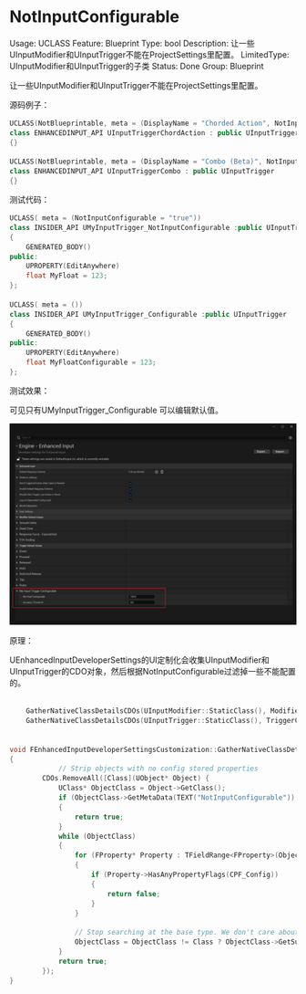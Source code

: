 # NotInputConfigurable

Usage: UCLASS
Feature: Blueprint
Type: bool
Description: 让一些UInputModifier和UInputTrigger不能在ProjectSettings里配置。
LimitedType: UInputModifier和UInputTrigger的子类
Status: Done
Group: Blueprint

让一些UInputModifier和UInputTrigger不能在ProjectSettings里配置。

源码例子：

```cpp
UCLASS(NotBlueprintable, meta = (DisplayName = "Chorded Action", NotInputConfigurable = "true"))
class ENHANCEDINPUT_API UInputTriggerChordAction : public UInputTrigger
{}

UCLASS(NotBlueprintable, meta = (DisplayName = "Combo (Beta)", NotInputConfigurable = "true"))
class ENHANCEDINPUT_API UInputTriggerCombo : public UInputTrigger
{}
```

测试代码：

```cpp
UCLASS( meta = (NotInputConfigurable = "true"))
class INSIDER_API UMyInputTrigger_NotInputConfigurable :public UInputTrigger
{
	GENERATED_BODY()
public:
	UPROPERTY(EditAnywhere)
	float MyFloat = 123;
};

UCLASS( meta = ())
class INSIDER_API UMyInputTrigger_Configurable :public UInputTrigger
{
	GENERATED_BODY()
public:
	UPROPERTY(EditAnywhere)
	float MyFloatConfigurable = 123;
};

```

测试效果：

可见只有UMyInputTrigger_Configurable 可以编辑默认值。

![Untitled](NotInputConfigurable/Untitled.png)

原理：

UEnhancedInputDeveloperSettings的UI定制化会收集UInputModifier和UInputTrigger的CDO对象，然后根据NotInputConfigurable过滤掉一些不能配置的。

```cpp

	GatherNativeClassDetailsCDOs(UInputModifier::StaticClass(), ModifierCDOs);
	GatherNativeClassDetailsCDOs(UInputTrigger::StaticClass(), TriggerCDOs);
	
	
void FEnhancedInputDeveloperSettingsCustomization::GatherNativeClassDetailsCDOs(UClass* Class, TArray<UObject*>& CDOs)
{
			// Strip objects with no config stored properties
		CDOs.RemoveAll([Class](UObject* Object) {
			UClass* ObjectClass = Object->GetClass();
			if (ObjectClass->GetMetaData(TEXT("NotInputConfigurable")).ToBool())
			{
				return true;
			}
			while (ObjectClass)
			{
				for (FProperty* Property : TFieldRange<FProperty>(ObjectClass, EFieldIteratorFlags::ExcludeSuper, EFieldIteratorFlags::ExcludeDeprecated))
				{
					if (Property->HasAnyPropertyFlags(CPF_Config))
					{
						return false;
					}
				}
		
				// Stop searching at the base type. We don't care about configurable properties lower than that.
				ObjectClass = ObjectClass != Class ? ObjectClass->GetSuperClass() : nullptr;
			}
			return true;
		});
}
```